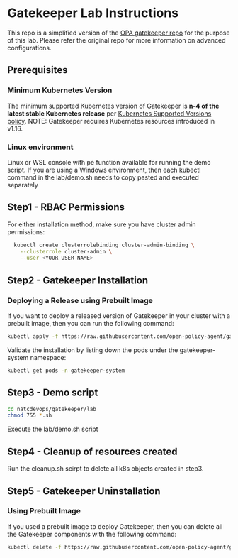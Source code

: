 
# Gatekeeper Lab Instructions

This repo is a simplified version of the [OPA gatekeeper repo](https://github.com/open-policy-agent/gatekeeper) for the purpose of this lab. Please refer the original repo for more information on advanced configurations. 


## Prerequisites

### Minimum Kubernetes Version

The minimum supported Kubernetes version of Gatekeeper is **n-4 of the latest stable Kubernetes release** per [Kubernetes Supported Versions policy](https://kubernetes.io/releases/version-skew-policy/). NOTE: Gatekeeper requires Kubernetes resources introduced in v1.16.

### Linux environment

Linux or WSL console with pe function available for running the demo script.  If you are using a Windows environment, then each kubectl command in the lab/demo.sh needs to copy pasted and executed separately



## Step1 - RBAC Permissions

For either installation method, make sure you have cluster admin permissions:

```sh
  kubectl create clusterrolebinding cluster-admin-binding \
    --clusterrole cluster-admin \
    --user <YOUR USER NAME>
```

## Step2 - Gatekeeper Installation

### Deploying a Release using Prebuilt Image

If you want to deploy a released version of Gatekeeper in your cluster with a prebuilt image, then you can run the following command:

```sh
kubectl apply -f https://raw.githubusercontent.com/open-policy-agent/gatekeeper/release-3.5/deploy/gatekeeper.yaml
```
Validate the installation by listing down the pods under the gatekeeper-system namespace:
```sh
kubectl get pods -n gatekeeper-system
```

## Step3 - Demo script
```sh
cd natcdevops/gatekeeper/lab
chmod 755 *.sh
```
Execute the lab/demo.sh script

## Step4 - Cleanup of resources created

Run the cleanup.sh scirpt to delete all k8s objects created in step3.

## Step5 - Gatekeeper Uninstallation

### Using Prebuilt Image

If you used a prebuilt image to deploy Gatekeeper, then you can delete all the Gatekeeper components with the following command:

  ```sh
  kubectl delete -f https://raw.githubusercontent.com/open-policy-agent/gatekeeper/release-3.5/deploy/gatekeeper.yaml
  ```

